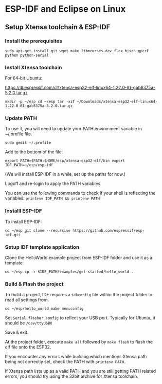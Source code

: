 # ESP-IDF and Eclipse on Linux

## Setup Xtensa toolchain & ESP-IDF

### Install the prerequisites

`sudo apt-get install git wget make libncurses-dev flex bison gperf python python-serial`

### Install Xtensa toolchain

For 64-bit Ubuntu:

https://dl.espressif.com/dl/xtensa-esp32-elf-linux64-1.22.0-61-gab8375a-5.2.0.tar.gz

`mkdir -p ~/esp
cd ~/esp
tar -xzf ~/Downloads/xtensa-esp32-elf-linux64-1.22.0-61-gab8375a-5.2.0.tar.gz`

### Update PATH

To use it, you will need to update your PATH environment variable in ~/.profile file.

`sudo gedit ~/.profile`

Add to the bottom of the file:

`export PATH=$PATH:$HOME/esp/xtensa-esp32-elf/bin
export IDF_PATH=~/esp/esp-idf`

(We will install ESP-IDF in a while, set up the paths for now.)


Logoff and re-login to apply the PATH variables.

You can use the following commands to check if your shell is reflecting the variables:
`printenv IDF_PATH && printenv PATH`

### Installl ESP-IDF

To install ESP-IDF:

`cd ~/esp
git clone --recursive https://github.com/espressif/esp-idf.git`

### Setup IDF template application

Clone the HelloWorld example project from ESP-IDF folder and use it as a template:

`cd ~/esp
cp -r $IDF_PATH/examples/get-started/hello_world .`

### Build & Flash the project

To build a project, IDF requires a `sdkconfig` file within the project folder to read all settings from.

`cd ~/esp/hello_world
make menuconfig`

Set `Serial flasher config` to reflect your USB port. Typically for Ubuntu, it should be `/dev/ttyUSB0`

Save & exit.

At the project folder, execute `make all` followed by `make flash` to flash the elf file onto the ESP32.

If you encounter any errors while building which mentions Xtensa path being not correctly set, check the PATH with `printenv PATH.` 

If Xtensa path lists up as a valid PATH and you are still getting PATH related errors, you should try using the 32bit archive for Xtensa toolchain.


